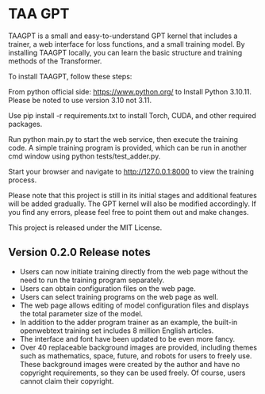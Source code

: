 # TAA GPT
TAAGPT is a small and easy-to-understand GPT kernel that includes a trainer, a web interface for loss functions, and a small training model. By installing TAAGPT locally, you can learn the basic structure and training methods of the Transformer. <br>

To install TAAGPT, follow these steps:<br>

From python official side: https://www.python.org/ to Install Python 3.10.11. Please be noted to use version 3.10 not 3.11.<br>

Use pip install -r requirements.txt to install Torch, CUDA, and other required packages.<br>

Run python main.py to start the web service, then execute the training code. A simple training program is provided, which can be run in another cmd window using python tests/test_adder.py.<br>

Start your browser and navigate to http://127.0.0.1:8000 to view the training process.<br>

Please note that this project is still in its initial stages and additional features will be added gradually. The GPT kernel will also be modified accordingly. If you find any errors, please feel free to point them out and make changes. <br>

This project is released under the MIT License. <br>

## Version 0.2.0 Release notes <br>
- Users can now initiate training directly from the web page without the need to run the training program separately. <br>
- Users can obtain configuration files on the web page. 
- Users can select training programs on the web page as well. 
- The web page allows editing of model configuration files and displays the total parameter size of the model. 
- In addition to the adder program trainer as an example, the built-in openwebtext training set includes 8 million English articles. 
- The interface and font have been updated to be even more fancy. 
- Over 40 replaceable background images are provided, including themes such as mathematics, space, future, and robots for users to freely use. These background images were created by the author and have no copyright requirements, so they can be used freely. Of course, users cannot claim their copyright.
